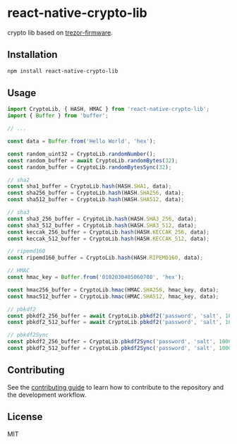 # react-native-crypto-lib

crypto lib based on [trezor-firmware](https://github.com/trezor/trezor-firmware/tree/master/crypto).

## Installation

```sh
npm install react-native-crypto-lib
```

## Usage

```js
import CryptoLib, { HASH, HMAC } from 'react-native-crypto-lib';
import { Buffer } from 'buffer';

// ...

const data = Buffer.from('Hello World', 'hex');

const random_uint32 = CryptoLib.randomNumber();
const random_buffer = await CryptoLib.randomBytes(32);
const random_buffer = CryptoLib.randomBytesSync(32);

// sha2
const sha1_buffer = CryptoLib.hash(HASH.SHA1, data);
const sha256_buffer = CryptoLib.hash(HASH.SHA256, data);
const sha512_buffer = CryptoLib.hash(HASH.SHA512, data);

// sha3
const sha3_256_buffer = CryptoLib.hash(HASH.SHA3_256, data);
const sha3_512_buffer = CryptoLib.hash(HASH.SHA3_512, data);
const keccak_256_buffer = CryptoLib.hash(HASH.KECCAK_256, data);
const keccak_512_buffer = CryptoLib.hash(HASH.KECCAK_512, data);

// ripemd160
const ripemd160_buffer = CryptoLib.hash(HASH.RIPEMD160, data);

// HMAC
const hmac_key = Buffer.from('0102030405060708', 'hex');

const hmac256_buffer = CryptoLib.hmac(HMAC.SHA256, hmac_key, data);
const hmac512_buffer = CryptoLib.hmac(HMAC.SHA512, hmac_key, data);

// pbkdf2
const pbkdf2_256_buffer = await CryptoLib.pbkdf2('password', 'salt', 10000, 32, HMAC.SHA256);
const pbkdf2_512_buffer = await CryptoLib.pbkdf2('password', 'salt', 10000, 32, HMAC.SHA512);

// pbkdf2Sync
const pbkdf2_256_buffer = CryptoLib.pbkdf2Sync('password', 'salt', 10000, 32, HMAC.SHA256);
const pbkdf2_512_buffer = CryptoLib.pbkdf2Sync('password', 'salt', 10000, 32, HMAC.SHA512);
```

## Contributing

See the [contributing guide](CONTRIBUTING.md) to learn how to contribute to the repository and the development workflow.

## License

MIT

